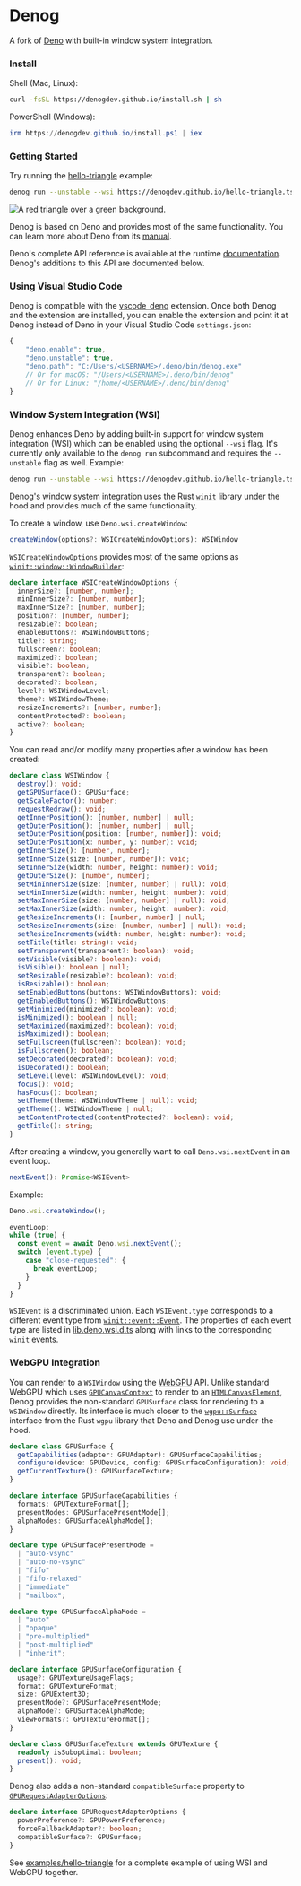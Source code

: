 # Denog

A fork of [Deno](https://github.com/denoland/deno)
with built-in window system integration.

### Install

Shell (Mac, Linux):

```sh
curl -fsSL https://denogdev.github.io/install.sh | sh
```

PowerShell (Windows):

```powershell
irm https://denogdev.github.io/install.ps1 | iex
```

### Getting Started

Try running the
[hello-triangle](https://github.com/denogdev/denogdev.github.io/blob/main/hello-triangle.ts)
example:

```sh
denog run --unstable --wsi https://denogdev.github.io/hello-triangle.ts
```

![A red triangle over a green background.](./examples/hello-triangle/screenshot.png)

Denog is based on Deno and provides most of the same functionality. You can
learn more about Deno from its [manual](https://deno.land/manual).

Deno's complete API reference is available at the runtime
[documentation](https://doc.deno.land). Denog's additions to this API are
documented below.

### Using Visual Studio Code

Denog is compatible with the
[vscode_deno](https://marketplace.visualstudio.com/items?itemName=denoland.vscode-deno)
extension. Once both Denog and the extension are installed, you can enable the extension
and point it at Denog instead of Deno in your Visual Studio Code `settings.json`:

```js
{
    "deno.enable": true,
    "deno.unstable": true,
    "deno.path": "C:/Users/<USERNAME>/.deno/bin/denog.exe"
    // Or for macOS: "/Users/<USERNAME>/.deno/bin/denog"
    // Or for Linux: "/home/<USERNAME>/.deno/bin/denog"
}
```

### Window System Integration (WSI)

Denog enhances Deno by adding built-in support for window system integration (WSI)
which can be enabled using the optional `--wsi` flag. It's currently only available
to the `denog run` subcommand and requires the `--unstable` flag as well. Example:

```sh
denog run --unstable --wsi https://denogdev.github.io/hello-triangle.ts
```

Denog's window system integration uses the Rust
[`winit`](https://docs.rs/winit/0.28.1/winit/) library
under the hood and provides much of the same functionality.

To create a window, use `Deno.wsi.createWindow`:

```ts
createWindow(options?: WSICreateWindowOptions): WSIWindow
```

`WSICreateWindowOptions` provides most of the same options as
[`winit::window::WindowBuilder`](https://docs.rs/winit/0.28.1/winit/window/struct.WindowBuilder.html):

```ts
declare interface WSICreateWindowOptions {
  innerSize?: [number, number];
  minInnerSize?: [number, number];
  maxInnerSize?: [number, number];
  position?: [number, number];
  resizable?: boolean;
  enableButtons?: WSIWindowButtons;
  title?: string;
  fullscreen?: boolean;
  maximized?: boolean;
  visible?: boolean;
  transparent?: boolean;
  decorated?: boolean;
  level?: WSIWindowLevel;
  theme?: WSIWindowTheme;
  resizeIncrements?: [number, number];
  contentProtected?: boolean;
  active?: boolean;
}
```

You can read and/or modify many properties after a window has been created:

```ts
declare class WSIWindow {
  destroy(): void;
  getGPUSurface(): GPUSurface;
  getScaleFactor(): number;
  requestRedraw(): void;
  getInnerPosition(): [number, number] | null;
  getOuterPosition(): [number, number] | null;
  setOuterPosition(position: [number, number]): void;
  setOuterPosition(x: number, y: number): void;
  getInnerSize(): [number, number];
  setInnerSize(size: [number, number]): void;
  setInnerSize(width: number, height: number): void;
  getOuterSize(): [number, number];
  setMinInnerSize(size: [number, number] | null): void;
  setMinInnerSize(width: number, height: number): void;
  setMaxInnerSize(size: [number, number] | null): void;
  setMaxInnerSize(width: number, height: number): void;
  getResizeIncrements(): [number, number] | null;
  setResizeIncrements(size: [number, number] | null): void;
  setResizeIncrements(width: number, height: number): void;
  setTitle(title: string): void;
  setTransparent(transparent?: boolean): void;
  setVisible(visible?: boolean): void;
  isVisible(): boolean | null;
  setResizable(resizable?: boolean): void;
  isResizable(): boolean;
  setEnabledButtons(buttons: WSIWindowButtons): void;
  getEnabledButtons(): WSIWindowButtons;
  setMinimized(minimized?: boolean): void;
  isMinimized(): boolean | null;
  setMaximized(maximized?: boolean): void;
  isMaximized(): boolean;
  setFullscreen(fullscreen?: boolean): void;
  isFullscreen(): boolean;
  setDecorated(decorated?: boolean): void;
  isDecorated(): boolean;
  setLevel(level: WSIWindowLevel): void;
  focus(): void;
  hasFocus(): boolean;
  setTheme(theme: WSIWindowTheme | null): void;
  getTheme(): WSIWindowTheme | null;
  setContentProtected(contentProtected?: boolean): void;
  getTitle(): string;
}
```

After creating a window, you generally want
to call `Deno.wsi.nextEvent` in an event loop.

```ts
nextEvent(): Promise<WSIEvent>
```

Example:

```ts
Deno.wsi.createWindow();

eventLoop:
while (true) {
  const event = await Deno.wsi.nextEvent();
  switch (event.type) {
    case "close-requested": {
      break eventLoop;
    }
  }
}
```

`WSIEvent` is a discriminated union.
Each `WSIEvent.type` corresponds to a different event type from
[`winit::event::Event`](https://docs.rs/winit/0.28.1/winit/event/enum.Event.html).
The properties of each event type are listed in
[lib.deno.wsi.d.ts](./cli/tsc/dts/lib.deno.wsi.d.ts)
along with links to the corresponding `winit` events.

### WebGPU Integration

You can render to a `WSIWindow` using the
[WebGPU](https://www.w3.org/TR/webgpu/) API. Unlike standard WebGPU which uses
[`GPUCanvasContext`](https://www.w3.org/TR/webgpu/#canvas-context) to render to an
[`HTMLCanvasElement`](https://developer.mozilla.org/en-US/docs/Web/API/HTMLCanvasElement),
Denog provides the non-standard `GPUSurface` class for rendering to a `WSIWindow` directly.
Its interface is much closer to the
[`wgpu::Surface`](https://docs.rs/wgpu/0.15.0/wgpu/struct.Surface.html)
interface from the Rust `wgpu` library that Deno and Denog use under-the-hood.

```ts
declare class GPUSurface {
  getCapabilities(adapter: GPUAdapter): GPUSurfaceCapabilities;
  configure(device: GPUDevice, config: GPUSurfaceConfiguration): void;
  getCurrentTexture(): GPUSurfaceTexture;
}

declare interface GPUSurfaceCapabilities {
  formats: GPUTextureFormat[];
  presentModes: GPUSurfacePresentMode[];
  alphaModes: GPUSurfaceAlphaMode[];
}

declare type GPUSurfacePresentMode =
  | "auto-vsync"
  | "auto-no-vsync"
  | "fifo"
  | "fifo-relaxed"
  | "immediate"
  | "mailbox";

declare type GPUSurfaceAlphaMode =
  | "auto"
  | "opaque"
  | "pre-multiplied"
  | "post-multiplied"
  | "inherit";

declare interface GPUSurfaceConfiguration {
  usage?: GPUTextureUsageFlags;
  format: GPUTextureFormat;
  size: GPUExtent3D;
  presentMode?: GPUSurfacePresentMode;
  alphaMode?: GPUSurfaceAlphaMode;
  viewFormats?: GPUTextureFormat[];
}

declare class GPUSurfaceTexture extends GPUTexture {
  readonly isSuboptimal: boolean;
  present(): void;
}
```

Denog also adds a non-standard `compatibleSurface` property to
[`GPURequestAdapterOptions`](https://www.w3.org/TR/webgpu/#dictdef-gpurequestadapteroptions):

```ts
declare interface GPURequestAdapterOptions {
  powerPreference?: GPUPowerPreference;
  forceFallbackAdapter?: boolean;
  compatibleSurface?: GPUSurface;
}
```

See [examples/hello-triangle](./examples/hello-triangle)
for a complete example of using WSI and WebGPU together.
